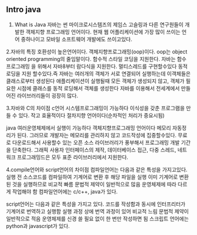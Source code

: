## Intro java

1. What is Java
자바는 썬 마이크로시스템즈의 제임스 고슬링과 다른 연구원들이 개발한 객체지향 프로그래밍 언어이다. 
현재 웹 어플리케이션에 가장 많이 쓰이는 언어 중하나이고 모바일 소프트웨어 개발에도 쓰이고있다.

2.자바의 특징
호환성이 높은언어이다.
객체지향프로그래밍(oop)이다. oop는 object oriented programming의 줄임말이다.
함수적 스타일 코딩을 지원한다.
자바는 함수 프로그래밍 을 위해서 자바8부터 람다식을 지원한다.
멀티스레드를 구현할수있다
동적로딩을 지원 할수있다.즉 자바는 여러개의 객체가 서로 연결되어 실행하는데 이객체들은 클래스로부터 생성된다
애플리케이션이 실행될때 모든 객체가 생성되지 않고, 객체가 필요한 시점에 클래스를 동적 로딩해서 객체를 생성한다
자바를 이용해서 전세계에서 만들어진 라이브러리들이 굉장히 많다.

3.자바와 C의 차이점
c언어
시스템프로그래밍이 가능하다
이식성을 갖춘 프로그램을 만들 수 있다.
작고 효율적이다
절차지향 언어이다(순차적인 처리가 중요시됨)

java
여러운영체제에서 실행이 가능하다
객체지향프로그래밍 언어이다
메모리 자동정리가 된다. 그러므로 개발자는 메모리를 관리하지 않고 코드작성에 집중할수있다.
무료로 다운로드해서 사용할수 있는 오픈 소스 라이브러리가 풍부해서 프로그래밍 개발 기간을 단축한다.
그래픽 사용자 인터페이스의 제작, 데이터베이스 접근, 다중 스레드, 네트워크 프로그래밍드은 모두 표준
라이브러리에서 지원한다.



4.compile언어와 script언어의 차이점
컴파일언어는 다음과 같은 특성을 가지고있다.
실행 전 소스코드를 컴파일하여 기계어로 변환 후 해당 파일을 실행
이미 기계어로 변환된 것을 실행하므로 비교적 빠름
문법적 제약이 일반적으로 많음
운영체제에 따라 다르게 작업해야 함
컴파일언어에는 c/c++, java가 있다.

script언어는 다음과 같은 특성을 가지고 있다.
코드를 작성함과 동시에 인터프리터가 기계어로 번역하고 실행함
실행 과정 상에 번역 과정이 있어 비교적 느림
문법적 제약이 일반적으로 적음
운영체제를 신경 쓸 필요 없이 한 번만 작성하면 됨
스크립트 언어에는 python과 javascript가 있다.